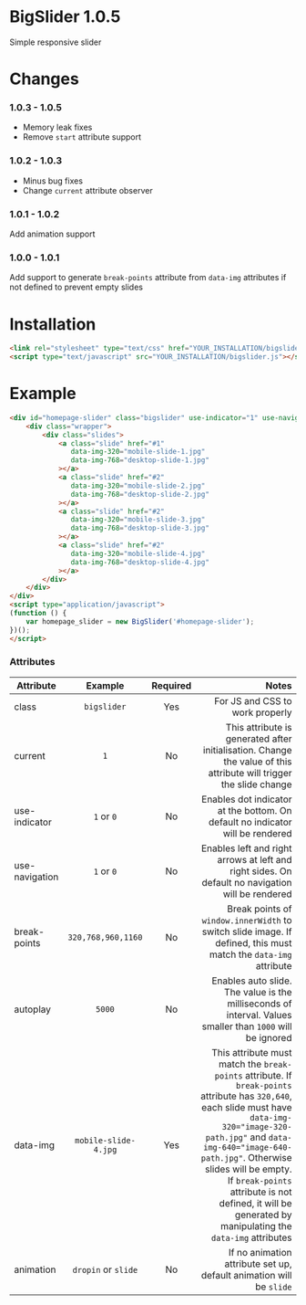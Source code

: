 # BigSlider 1.0.5
Simple responsive slider

# Changes
### 1.0.3 - 1.0.5
- Memory leak fixes
- Remove `start` attribute support
### 1.0.2 - 1.0.3
- Minus bug fixes
- Change `current` attribute observer
### 1.0.1 - 1.0.2
Add animation support
### 1.0.0 - 1.0.1
Add support to generate `break-points` attribute from `data-img` attributes if not defined to prevent empty slides

# Installation
```html
<link rel="stylesheet" type="text/css" href="YOUR_INSTALLATION/bigslider.css" media="all">
<script type="text/javascript" src="YOUR_INSTALLATION/bigslider.js"></script>
```

# Example
```html
<div id="homepage-slider" class="bigslider" use-indicator="1" use-navigation="1" break-points="320,768" start="0" autoplay="5000" animation="dropin">
    <div class="wrapper">
        <div class="slides">
            <a class="slide" href="#1"
               data-img-320="mobile-slide-1.jpg"
               data-img-768="desktop-slide-1.jpg"
            ></a>
            <a class="slide" href="#2"
               data-img-320="mobile-slide-2.jpg"
               data-img-768="desktop-slide-2.jpg"
            ></a>
            <a class="slide" href="#2"
               data-img-320="mobile-slide-3.jpg"
               data-img-768="desktop-slide-3.jpg"
            ></a>
            <a class="slide" href="#2"
               data-img-320="mobile-slide-4.jpg"
               data-img-768="desktop-slide-4.jpg"
            ></a>
        </div>
    </div>
</div>
<script type="application/javascript">
(function () {
	var homepage_slider = new BigSlider('#homepage-slider');
})();
</script>
```

### Attributes
| Attribute | Example | Required | Notes |
| ------------- |:-------------:| :-----:| -----:|
| class | `bigslider` | Yes | For JS and CSS to work properly |
| current | `1` | No | This attribute is generated after initialisation. Change the value of this attribute will trigger the slide change |
| use-indicator | `1` or `0` | No | Enables dot indicator at the bottom. On default no indicator will be rendered |
| use-navigation | `1` or `0` | No | Enables left and right arrows at left and right sides. On default no navigation will be rendered |
| break-points | `320,768,960,1160` | No | Break points of `window.innerWidth` to switch slide image. If defined, this must match the `data-img` attribute |
| autoplay | `5000` | No | Enables auto slide. The value is the milliseconds of interval. Values smaller than `1000` will be ignored |
| data-img | `mobile-slide-4.jpg` | Yes | This attribute must match the `break-points` attribute. If `break-points` attribute has `320,640`, each slide must have `data-img-320="image-320-path.jpg"` and `data-img-640="image-640-path.jpg"`. Otherwise slides will be empty. If `break-points` attribute is not defined, it will be generated by manipulating the `data-img` attributes |
| animation | `dropin` or `slide` | No | If no animation attribute set up, default animation will be `slide` |
